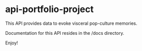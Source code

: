 # api-portfolio-project
This API provides data to evoke visceral pop-culture memories.

Documentation for this API resides in the /docs directory.

Enjoy!